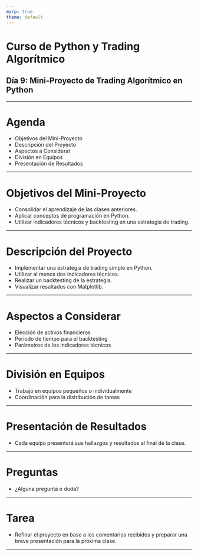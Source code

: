 ```yaml
---
marp: true
theme: default
---
```


# Curso de Python y Trading Algorítmico
## Día 9: Mini-Proyecto de Trading Algorítmico en Python

---

# Agenda

- Objetivos del Mini-Proyecto
- Descripción del Proyecto
- Aspectos a Considerar
- División en Equipos
- Presentación de Resultados

---

# Objetivos del Mini-Proyecto

- Consolidar el aprendizaje de las clases anteriores.
- Aplicar conceptos de programación en Python.
- Utilizar indicadores técnicos y backtesting en una estrategia de trading.

---

# Descripción del Proyecto

- Implementar una estrategia de trading simple en Python.
- Utilizar al menos dos indicadores técnicos.
- Realizar un backtesting de la estrategia.
- Visualizar resultados con Matplotlib.

---

# Aspectos a Considerar

- Elección de activos financieros
- Periodo de tiempo para el backtesting
- Parámetros de los indicadores técnicos

---

# División en Equipos

- Trabajo en equipos pequeños o individualmente
- Coordinación para la distribución de tareas

---

# Presentación de Resultados

- Cada equipo presentará sus hallazgos y resultados al final de la clase.

---

# Preguntas

- ¿Alguna pregunta o duda?

---

# Tarea

- Refinar el proyecto en base a los comentarios recibidos y preparar una breve presentación para la próxima clase.

---

